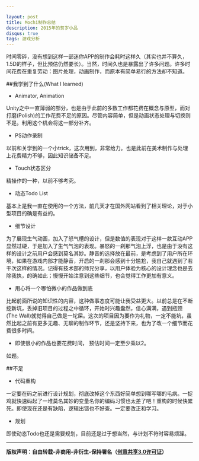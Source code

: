 ```yaml
---

layout: post
title: Mochi制作总结
description: 2015年的贺岁小品
disqus: true
tags: 游戏分析
---
```

时间零碎，没有想到这样一部迷你APP的制作会耗时这样久（其实也并不算久，1.5D的样子，但比预估仍然要长）。当然，时间久也是暴露出了许多问题。许多时间花费在重复劳动：图片处理，动画制作，而原本有简单易行的方法却不知道。

##我学到了什么(What I learned)

- Animator, Animation

Unity之中一直薄弱的部分，也是由于此前的多数工作都花费在概念与原型，而对打磨(Polish)的工作花费不足的原因。尽管内容简单，但是动画状态处理与切换则不是。利用这个机会将这一部分补齐。

- PS动作录制

以前和关学到的一个小trick，这次用到，非常给力。也是此前在美术制作与处理上花费精力不够，因此知识储备不足。

- Touch状态区分

精操作的一种，以前不够考究。

- 动态Todo List

基本上是我一直在使用的一个方法，前几天才在国外网站看到了相关理论，对于小型项目的确是有益的。

- 细节设计

为了展现生气动画，加入了怒气槽的设计，但是数值的表现对于这样一款互动APP显然过硬，于是加入了生气气泡的表现。暴怒的一刹那气泡上浮，也是由于没有这样的设计之前用户会感到莫名其妙。静音的选择放在最前，是考虑到了用户所在环境，如果在游戏内部才能静音，开启的一刹那会感到十分尴尬，我自己就遇到了若干次这样的情况。记得有技术部的师兄分享，以用户体验为核心的设计理念也是去除我执，的确如此；慢慢开始注意到这些细节，也会觉得工作更加有意义。

- 用心将一个哪怕微小的作品做到底

比起前面所说的知识性的内容，这种做事态度可能让我受益更大。以前总是在不断挖新坑，丢掉旧项目的过程之中循环，开始时兴趣盎然，信心满满，遇到瓶颈(The Wall)就觉得自己做是一坨屎。这次的项目因为要作为礼物，一定不能坑，虽然比起之前有更多无趣、无聊的制作环节，还是坚持下来，也为了改一个细节而花费很多时间。

- 即使很小的作品也要花费时间， 预估时间一定至少乘以2。

如题。

##不足

- 代码重构

一定要在码之前进行设计规划，彻底改掉这个东西好简单想到哪写哪的毛病。一捉鸡就快速码起了一堆莫名其妙的变量名你的编码习惯也太差了吧！重构的时候快累死。即使现在还是有缺陷，逻辑出错也不好查。一定要改正和学习。

- 规划

即使动态Todo也还是需要规划，目前还是过于想当然，与计划不符时容易烦躁。

---
**版权声明：自由转载-非商用-非衍生-保持署名（[创意共享3.0许可证](https://creativecommons.org/licenses/by-nc-nd/3.0/deed.zh)）**